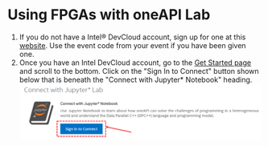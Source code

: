 # Using FPGAs with oneAPI Lab

1. If you do not have a Intel® DevCloud account, sign up for one at this [website](https://www.intel.com/content/www/us/en/forms/idz/devcloud-registration.html?tgt=https://www.intel.com/content/www/us/en/secure/forms/devcloud-enrollment/account-provisioning.html). Use the event code from your event if you have been given one.
2. Once you have an Intel DevCloud account, go to the [Get Started page](https://devcloud.intel.com/oneapi/get_started/) and scroll to the bottom. Click on the "Sign In to Connect" button shown below that is beneath the "Connect with Jupyter* Notebook" heading.
![Launch Jupyter](readme_pics/start_jupyter.png)
